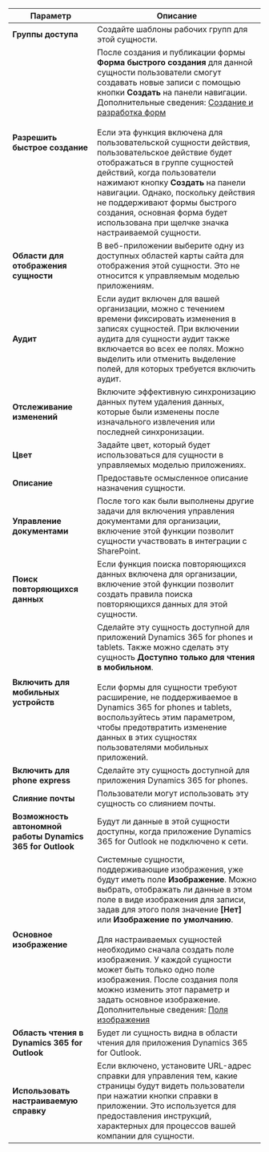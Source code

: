 |Параметр   |Описание  |
|---------|---------|
|**Группы доступа**|Создайте шаблоны рабочих групп для этой сущности. |
|**Разрешить быстрое создание**|После создания и публикации формы **Форма быстрого создания** для данной сущности пользователи смогут создавать новые записи с помощью кнопки **Создать** на панели навигации. Дополнительные сведения: [Создание и разработка форм](../maker/model-driven-apps/create-design-forms.md)<br /><br /> Если эта функция включена для пользовательской сущности действия, пользовательское действие будет отображаться в группе сущностей действий, когда пользователи нажимают кнопку **Создать** на панели навигации. Однако, поскольку действия не поддерживают формы быстрого создания, основная форма будет использована при щелчке значка настраиваемой сущности.|
|**Области для отображения сущности**|В веб-приложении выберите одну из доступных областей карты сайта для отображения этой сущности. Это не относится к управляемым моделью приложениям.|
|**Аудит**|Если аудит включен для вашей организации, можно с течением времени фиксировать изменения в записях сущностей. При включении аудита для сущности аудит также включается во всех ее полях. Можно выделить или отменить выделение полей, для которых требуется включить аудит.|
|**Отслеживание изменений**|Включите эффективную синхронизацию данных путем удаления данных, которые были изменены после изначального извлечения или последней синхронизации.  |
|**Цвет**|Задайте цвет, который будет использоваться для сущности в управляемых моделью приложениях.|
|**Описание**|Предоставьте осмысленное описание назначения сущности.|
|**Управление документами**|После того как были выполнены другие задачи для включения управления документами для организации, включение этой функции позволит сущности участвовать в интеграции с SharePoint. |
|**Поиск повторяющихся данных**|Если функция поиска повторяющихся данных включена для организации, включение этой функции позволит создать правила поиска повторяющихся данных для этой сущности.|
|**Включить для мобильных устройств**|Сделайте эту сущность доступной для приложений Dynamics 365 for phones и tablets. Также можно сделать эту сущность **Доступно только для чтения в мобильном**.<br /><br /> Если формы для сущности требуют расширение, не поддерживаемое в Dynamics 365 for phones и tablets, воспользуйтесь этим параметром, чтобы предотвратить изменение данных в этих сущностях пользователями мобильных приложений.|
|**Включить для phone express**|Сделайте эту сущность доступной для приложения Dynamics 365 for phones.|
|**Слияние почты**|Пользователи могут использовать эту сущность со слиянием почты.|
|**Возможность автономной работы Dynamics 365 for Outlook**|Будут ли данные в этой сущности доступны, когда приложение Dynamics 365 for Outlook не подключено к сети.|
|**Основное изображение**|Системные сущности, поддерживающие изображения, уже будут иметь поле **Изображение**. Можно выбрать, отображать ли данные в этом поле в виде изображения для записи, задав для этого поля значение **[Нет]** или **Изображение по умолчанию**.<br /><br /> Для настраиваемых сущностей необходимо сначала создать поле изображения. У каждой сущности может быть только одно поле изображения. После создания поля можно изменить этот параметр и задать основное изображение. Дополнительные сведения: [Поля изображения](../maker/common-data-service/types-of-fields.md#image-fields) |
|**Область чтения в Dynamics 365 for Outlook**|Будет ли сущность видна в области чтения для приложения Dynamics 365 for Outlook.|
|**Использовать настраиваемую справку**|Если включено, установите URL-адрес справки для управления тем, какие страницы будут видеть пользователи при нажатии кнопки справки в приложении. Это используется для предоставления инструкций, характерных для процессов вашей компании для сущности.|